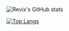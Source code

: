 
![Revix's GitHub stats](https://github-readme-stats.vercel.app/api?username=revix-0&show_icons=true&theme=solarized-light)

[![Top Langs](https://github-readme-stats.vercel.app/api/top-langs/?username=revix-0&layout=compact&theme=solarized-light)](https://github.com/anuraghazra/github-readme-stats)

